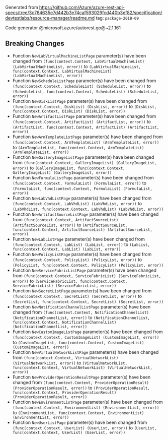 Generated from https://github.com/Azure/azure-rest-api-specs/tree/3c764635e7d442b3e74caf593029fcd440b3ef82/specification/devtestlabs/resource-manager/readme.md tag: `package-2018-09`

Code generator @microsoft.azure/autorest.go@~2.1.161

## Breaking Changes

- Function `NewLabVirtualMachineListPage` parameter(s) have been changed from `(func(context.Context, LabVirtualMachineList) (LabVirtualMachineList, error))` to `(LabVirtualMachineList, func(context.Context, LabVirtualMachineList) (LabVirtualMachineList, error))`
- Function `NewScheduleListPage` parameter(s) have been changed from `(func(context.Context, ScheduleList) (ScheduleList, error))` to `(ScheduleList, func(context.Context, ScheduleList) (ScheduleList, error))`
- Function `NewDiskListPage` parameter(s) have been changed from `(func(context.Context, DiskList) (DiskList, error))` to `(DiskList, func(context.Context, DiskList) (DiskList, error))`
- Function `NewArtifactListPage` parameter(s) have been changed from `(func(context.Context, ArtifactList) (ArtifactList, error))` to `(ArtifactList, func(context.Context, ArtifactList) (ArtifactList, error))`
- Function `NewArmTemplateListPage` parameter(s) have been changed from `(func(context.Context, ArmTemplateList) (ArmTemplateList, error))` to `(ArmTemplateList, func(context.Context, ArmTemplateList) (ArmTemplateList, error))`
- Function `NewGalleryImageListPage` parameter(s) have been changed from `(func(context.Context, GalleryImageList) (GalleryImageList, error))` to `(GalleryImageList, func(context.Context, GalleryImageList) (GalleryImageList, error))`
- Function `NewFormulaListPage` parameter(s) have been changed from `(func(context.Context, FormulaList) (FormulaList, error))` to `(FormulaList, func(context.Context, FormulaList) (FormulaList, error))`
- Function `NewLabVhdListPage` parameter(s) have been changed from `(func(context.Context, LabVhdList) (LabVhdList, error))` to `(LabVhdList, func(context.Context, LabVhdList) (LabVhdList, error))`
- Function `NewArtifactSourceListPage` parameter(s) have been changed from `(func(context.Context, ArtifactSourceList) (ArtifactSourceList, error))` to `(ArtifactSourceList, func(context.Context, ArtifactSourceList) (ArtifactSourceList, error))`
- Function `NewLabListPage` parameter(s) have been changed from `(func(context.Context, LabList) (LabList, error))` to `(LabList, func(context.Context, LabList) (LabList, error))`
- Function `NewPolicyListPage` parameter(s) have been changed from `(func(context.Context, PolicyList) (PolicyList, error))` to `(PolicyList, func(context.Context, PolicyList) (PolicyList, error))`
- Function `NewServiceFabricListPage` parameter(s) have been changed from `(func(context.Context, ServiceFabricList) (ServiceFabricList, error))` to `(ServiceFabricList, func(context.Context, ServiceFabricList) (ServiceFabricList, error))`
- Function `NewSecretListPage` parameter(s) have been changed from `(func(context.Context, SecretList) (SecretList, error))` to `(SecretList, func(context.Context, SecretList) (SecretList, error))`
- Function `NewNotificationChannelListPage` parameter(s) have been changed from `(func(context.Context, NotificationChannelList) (NotificationChannelList, error))` to `(NotificationChannelList, func(context.Context, NotificationChannelList) (NotificationChannelList, error))`
- Function `NewCustomImageListPage` parameter(s) have been changed from `(func(context.Context, CustomImageList) (CustomImageList, error))` to `(CustomImageList, func(context.Context, CustomImageList) (CustomImageList, error))`
- Function `NewVirtualNetworkListPage` parameter(s) have been changed from `(func(context.Context, VirtualNetworkList) (VirtualNetworkList, error))` to `(VirtualNetworkList, func(context.Context, VirtualNetworkList) (VirtualNetworkList, error))`
- Function `NewProviderOperationResultPage` parameter(s) have been changed from `(func(context.Context, ProviderOperationResult) (ProviderOperationResult, error))` to `(ProviderOperationResult, func(context.Context, ProviderOperationResult) (ProviderOperationResult, error))`
- Function `NewEnvironmentListPage` parameter(s) have been changed from `(func(context.Context, EnvironmentList) (EnvironmentList, error))` to `(EnvironmentList, func(context.Context, EnvironmentList) (EnvironmentList, error))`
- Function `NewUserListPage` parameter(s) have been changed from `(func(context.Context, UserList) (UserList, error))` to `(UserList, func(context.Context, UserList) (UserList, error))`
